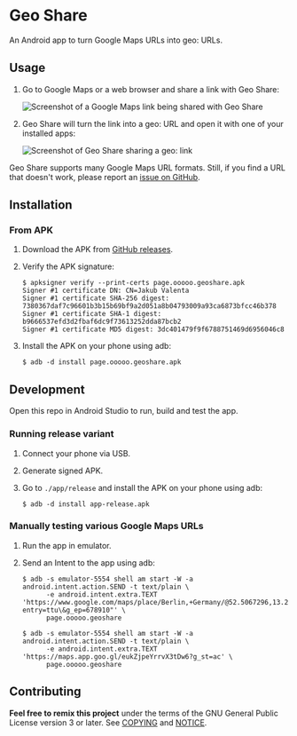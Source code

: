 # Geo Share

An Android app to turn Google Maps URLs into geo: URLs.

## Usage

1. Go to Google Maps or a web browser and share a link with Geo Share:

    ![Screenshot of a Google Maps link being shared with Geo
    Share](./app/src/main/res/drawable-mdpi/share_to_light.png)

2. Geo Share will turn the link into a geo: URL and open it with one of your
   installed apps:

    ![Screenshot of Geo Share sharing a geo:
    link](./app/src/main/res/drawable-mdpi/share_from_light.png)

Geo Share supports many Google Maps URL formats. Still, if you find a URL that
doesn't work, please report an [issue on
GitHub](https://github.com/jakubvalenta/geoshare/issues).

## Installation

### From APK

1. Download the APK from [GitHub
   releases](https://github.com/jakubvalenta/geoshare/releases/download/v1.0.0/page.ooooo.geoshare.apk).

2. Verify the APK signature:

    ```shell
    $ apksigner verify --print-certs page.ooooo.geoshare.apk
    Signer #1 certificate DN: CN=Jakub Valenta
    Signer #1 certificate SHA-256 digest: 7380367daf7c96601b3b15b69bf9a2d051a8b04793009a93ca6873bfcc46b378
    Signer #1 certificate SHA-1 digest: b9666537efd3d2fbaf6dc9f73613252dda87bcb2
    Signer #1 certificate MD5 digest: 3dc401479f9f6788751469d6956046c8
    ```

3. Install the APK on your phone using adb:

    ```shell
    $ adb -d install page.ooooo.geoshare.apk
    ```

## Development

Open this repo in Android Studio to run, build and test the app.

### Running release variant

1. Connect your phone via USB.

2. Generate signed APK.

3. Go to `./app/release` and install the APK on your phone using adb:

    ```shell
    $ adb -d install app-release.apk
    ```

### Manually testing various Google Maps URLs

1. Run the app in emulator.

2. Send an Intent to the app using adb:

    ```shell
    $ adb -s emulator-5554 shell am start -W -a android.intent.action.SEND -t text/plain \
          -e android.intent.extra.TEXT 'https://www.google.com/maps/place/Berlin,+Germany/@52.5067296,13.2599309,11z/data=12345?entry=ttu\&g_ep=678910"' \
          page.ooooo.geoshare
    ```

    ```shell
    $ adb -s emulator-5554 shell am start -W -a android.intent.action.SEND -t text/plain \
          -e android.intent.extra.TEXT 'https://maps.app.goo.gl/eukZjpeYrrvX3tDw6?g_st=ac' \
          page.ooooo.geoshare
    ```

## Contributing

__Feel free to remix this project__ under the terms of the GNU General Public
License version 3 or later. See [COPYING](./COPYING) and [NOTICE](./NOTICE).
